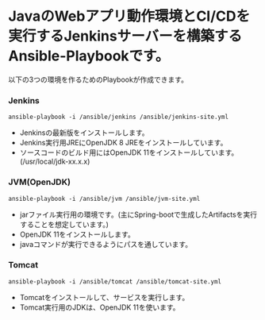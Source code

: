 # JavaのWebアプリ動作環境とCI/CDを実行するJenkinsサーバーを構築するAnsible-Playbookです。

以下の3つの環境を作るためのPlaybookが作成できます。

### Jenkins

`ansible-playbook -i /ansible/jenkins /ansible/jenkins-site.yml`

- Jenkinsの最新版をインストールします。  
- Jenkins実行用JREにOpenJDK 8 JREをインストールしています。  
- ソースコードのビルド用にはOpenJDK 11をインストールしています。(/usr/local/jdk-xx.x.x)

### JVM(OpenJDK)
`ansible-playbook -i /ansible/jvm /ansible/jvm-site.yml`

- jarファイル実行用の環境です。(主にSpring-bootで生成したArtifactsを実行することを想定しています。)
- OpenJDK 11をインストールします。
- javaコマンドが実行できるようにパスを通しています。


### Tomcat
`ansible-playbook -i /ansible/tomcat /ansible/tomcat-site.yml`

- Tomcatをインストールして、サービスを実行します。
- Tomcat実行用のJDKは、OpenJDK 11を使います。
